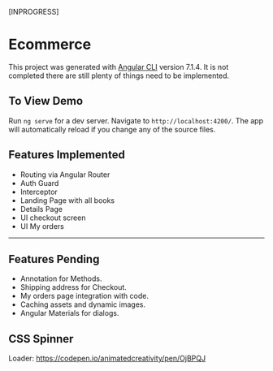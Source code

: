 [INPROGRESS]
# Ecommerce

This project was generated with [Angular CLI](https://github.com/angular/angular-cli) version 7.1.4. It is not completed there are still plenty of things need to be implemented.

## To View Demo

Run `ng serve` for a dev server. Navigate to `http://localhost:4200/`. The app will automatically reload if you change any of the source files.

## Features Implemented

- Routing via Angular Router
- Auth Guard
- Interceptor
- Landing Page with all books
- Details Page
- UI checkout screen
- UI My orders
---

## Features Pending

- Annotation for Methods.
- Shipping address for Checkout.
- My orders page integration with code.
- Caching assets and dynamic images.
- Angular Materials for dialogs.

## CSS Spinner
Loader: https://codepen.io/animatedcreativity/pen/OjBPQJ